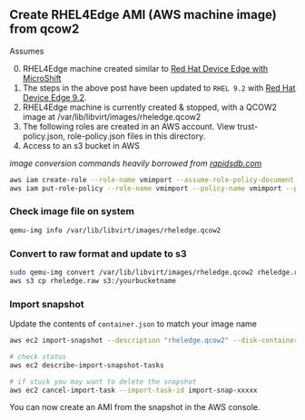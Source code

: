 ## Create RHEL4Edge AMI (AWS machine image) from qcow2

Assumes

0. RHEL4Edge machine created similar to [Red Hat Device Edge with MicroShift](https://cloud.redhat.com/blog/meet-red-hat-device-edge-with-microshift)
1. The steps in the above post have been updated to `RHEL 9.2` with [Red Hat Device Edge 9.2](../README.md).
1. RHEL4Edge machine is currently created & stopped, with a QCOW2 image at /var/lib/libvirt/images/rheledge.qcow2
2. The following roles are created in an AWS account. View trust-policy.json, role-policy.json files in this directory.
3. Access to an s3 bucket in AWS

_image conversion commands heavily borrowed from [rapidsdb.com](https://docs.rapidsdb.com/development/import-qcow2.html)_ 

```bash
aws iam create-role --role-name vmimport --assume-role-policy-document file://trust-policy.json
aws iam put-role-policy --role-name vmimport --policy-name vmimport --policy-document file://role-policy.json
```

### Check image file on system

```bash
qemu-img info /var/lib/libvirt/images/rheledge.qcow2
```

### Convert to raw format and update to s3

```bash
sudo qemu-img convert /var/lib/libvirt/images/rheledge.qcow2 rheledge.raw
aws s3 cp rheledge.raw s3:/yourbucketname
```

### Import snapshot

Update the contents of `container.json` to match your image name

```bash
aws ec2 import-snapshot --description "rheledge.qcow2" --disk-container file://container.json

# check status
aws ec2 describe-import-snapshot-tasks

# if stuck you may want to delete the snapshot
aws ec2 cancel-import-task --import-task-id import-snap-xxxxx
```

You can now create an AMI from the snapshot in the AWS console.
